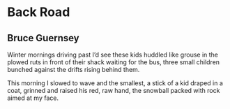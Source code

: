 # Back Road
## Bruce Guernsey
Winter mornings
driving past
I’d see these kids
huddled like grouse
in the plowed ruts
in front of their shack
waiting for the bus,
three small children
bunched against the drifts
rising behind them.

This morning
I slowed to wave
and the smallest,
a stick of a kid
draped in a coat,
grinned and raised
his red, raw hand,
the snowball
packed with rock
aimed at my face.